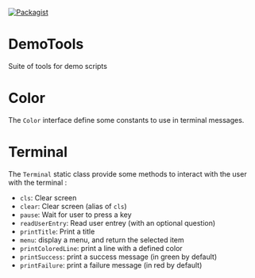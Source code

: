 [![Packagist](https://img.shields.io/packagist/dt/jeckel/demotools.svg)](https://packagist.org/packages/jeckel/demotools)

# DemoTools
Suite of tools for demo scripts

# Color

The `Color` interface define some constants to use in terminal messages.

# Terminal

The `Terminal` static class provide some methods to interact with the user with the terminal :

- `cls`: Clear screen
- `clear`: Clear screen (alias of `cls`)
- `pause`: Wait for user to press a key
- `readUserEntry`: Read user entrey (with an optional question)
- `printTitle`: Print a title
- `menu`: display a menu, and return the selected item
- `printColoredLine`: print a line with a defined color
- `printSuccess`: print a success message (in green by default)
- `printFailure`: print a failure message (in red by default)

